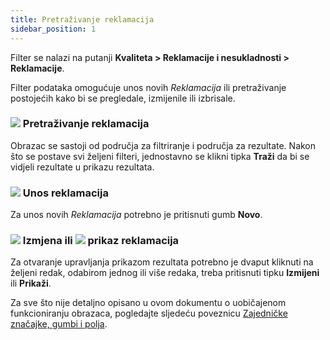 ```yaml
---
title: Pretraživanje reklamacija
sidebar_position: 1
---
```


Filter se nalazi na putanji **Kvaliteta > Reklamacije i nesukladnosti > Reklamacije**.  

Filter podataka omogućuje unos novih *Reklamacija* ili pretraživanje postojećih kako bi se pregledale, izmijenile ili izbrisale.  

### ![](/img/neutral/common/search.png) Pretraživanje reklamacija

Obrazac se sastoji od područja za filtriranje i područja za rezultate. Nakon što se postave svi željeni filteri, jednostavno se klikni tipka **Traži** da bi se vidjeli rezultate u prikazu rezultata.   

### ![](/img/neutral/common/new.png) Unos reklamacija

Za unos novih *Reklamacija* potrebno je pritisnuti gumb **Novo**.   

### ![](/img/neutral/common/edit.png) Izmjena ili ![](/img/neutral/common/view.png) prikaz reklamacija

Za otvaranje upravljanja prikazom rezultata potrebno je dvaput kliknuti na željeni redak, odabirom jednog ili više redaka, treba pritisnuti tipku **Izmijeni** ili **Prikaži**.  

Za sve što nije detaljno opisano u ovom dokumentu o uobičajenom funkcioniranju obrazaca, pogledajte sljedeću poveznicu [Zajedničke značajke, gumbi i polja](/docs/guide/common).
